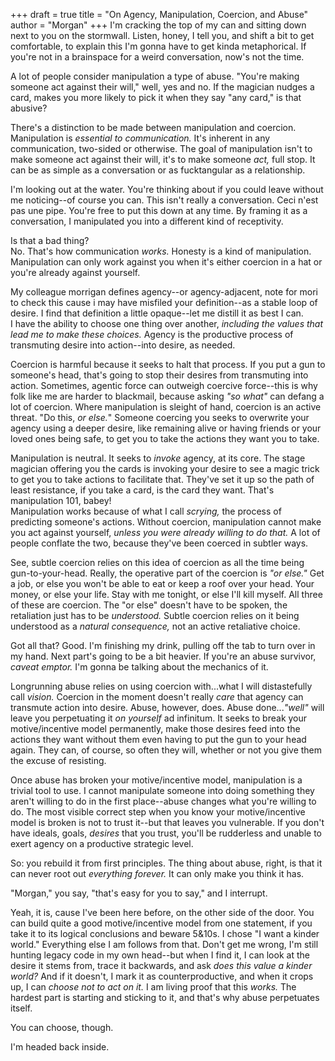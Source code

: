 +++
draft = true
title = "On Agency, Manipulation, Coercion, and Abuse"
author = "Morgan"
+++
I'm cracking the top of my can and sitting down next to you on the stormwall. Listen, honey, I tell you, and shift a bit to get comfortable, to explain this I'm gonna have to get kinda metaphorical. If you're not in a brainspace for a weird conversation, now's not the time.

A lot of people consider manipulation a type of abuse. "You're making someone act against their will," well, yes and no. If the magician nudges a card, makes you more likely to pick it when they say "any card," is that abusive?

There's a distinction to be made between manipulation and coercion. Manipulation is _essential to communication._ It's inherent in any communication, two-sided or otherwise. The goal of manipulation isn't to make someone act against their will, it's to make someone *act,* full stop. It can be as simple as a conversation or as fucktangular as a relationship.

I'm looking out at the water. You're thinking about if you could leave without me noticing--of course you can. This isn't really a conversation. Ceci n'est pas une pipe. You're free to put this down at any time. By framing it as a conversation, I manipulated you into a different kind of receptivity. 

Is that a bad thing?\
No. That's how communication _works._ Honesty is a kind of manipulation. Manipulation can only work against you when it's either coercion in a hat or you're already against yourself.

My colleague morrigan defines agency--or agency-adjacent, note for mori to check this cause i may have misfiled your definition--as a stable loop of desire. I find that definition a little opaque--let me distill it as best I can.\
I have the ability to choose one thing over another, _including the values that lead me to make these choices._ Agency is the productive process of transmuting desire into action--into desire, as needed.

Coercion is harmful because it seeks to halt that process. If you put a gun to someone's head, that's going to stop their desires from transmuting into action. Sometimes, agentic force can outweigh coercive force--this is why folk like me are harder to blackmail, because asking _"so what"_ can defang a lot of coercion. Where manipulation is sleight of hand, coercion is an active threat. "Do this, _or else._" Someone coercing you seeks to overwrite your agency using a deeper desire, like remaining alive or having friends or your loved ones being safe, to get you to take the actions they want you to take.

Manipulation is neutral. It seeks to _invoke_ agency, at its core. The stage magician offering you the cards is invoking your desire to see a magic trick to get you to take actions to facilitate that. They've set it up so the path of least resistance, if you take a card, is the card they want. That's manipulation 101, babey!\
Manipulation works because of what I call _scrying,_ the process of predicting someone's actions. Without coercion, manipulation cannot make you act against yourself, _unless you were already willing to do that._ A lot of people conflate the two, because they've been coerced in subtler ways.

See, subtle coercion relies on this idea of coercion as all the time being gun-to-your-head. Really, the operative part of the coercion is _"or else."_ Get a job, or else you won't be able to eat or keep a roof over your head. Your money, or else your life. Stay with me tonight, or else I'll kill myself. All three of these are coercion. The "or else" doesn't have to be spoken, the retaliation just has to be _understood._ Subtle coercion relies on it being understood as a _natural consequence,_ not an active retaliative choice. 

Got all that? Good. I'm finishing my drink, pulling off the tab to turn over in my hand. Next part's going to be a bit heavier. If you're an abuse survivor, _caveat emptor._ I'm gonna be talking about the mechanics of it.

Longrunning abuse relies on using coercion with...what I will distastefully call _vision._ Coercion in the moment doesn't really _care_ that agency can transmute action into desire. Abuse, however, does. Abuse done..._"well"_ will leave you perpetuating it _on yourself_ ad infinitum. It seeks to break your motive/incentive model permanently, make those desires feed into the actions they want without them even having to put the gun to your head again. They can, of course, so often they will, whether or not you give them the excuse of resisting.

Once abuse has broken your motive/incentive model, manipulation is a trivial tool to use. I cannot manipulate someone into doing something they aren't willing to do in the first place--abuse changes what you're willing to do. The most visible correct step when you know your motive/incentive model is broken is not to trust it--but that leaves you vulnerable. If you don't have ideals, goals, _desires_ that you trust, you'll be rudderless and unable to exert agency on a productive strategic level.

So: you rebuild it from first principles. The thing about abuse, right, is that it can never root out _everything forever._ It can only make you think it has.

"Morgan," you say, "that's easy for you to say," and I interrupt. 

Yeah, it is, cause I've been here before, on the other side of the door. You can build quite a good motive/incentive model from one statement, if you take it to its logical conclusions and beware 5&10s. I chose "I want a kinder world." Everything else I am follows from that. Don't get me wrong, I'm still hunting legacy code in my own head--but when I find it, I can look at the desire it stems from, trace it backwards, and ask _does this value a kinder world?_ And if it doesn't, I mark it as counterproductive, and when it crops up, I can _choose not to act on it._ I am living proof that this _works._ The hardest part is starting and sticking to it, and that's why abuse perpetuates itself.

You can choose, though.

I'm headed back inside. 
